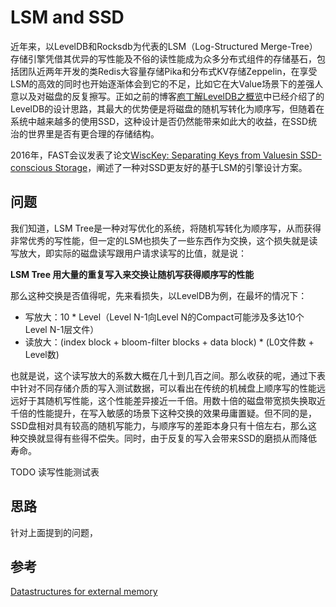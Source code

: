 # LSM and SSD



近年来，以LevelDB和Rocksdb为代表的LSM（Log-Structured Merge-Tree）存储引擎凭借其优异的写性能及不俗的读性能成为众多分布式组件的存储基石，包括团队近两年开发的类Redis大容量存储Pika和分布式KV存储Zeppelin，在享受LSM的高效的同时也开始逐渐体会到它的不足，比如它在大Value场景下的差强人意以及对磁盘的反复擦写。正如之前的博客[庖丁解LevelDB之概览](http://catkang.github.io/2017/01/07/leveldb-summary.html)中已经介绍了的LevelDB的设计思路，其最大的优势便是将磁盘的随机写转化为顺序写，但随着在系统中越来越多的使用SSD，这种设计是否仍然能带来如此大的收益，在SSD统治的世界里是否有更合理的存储结构。

2016年，FAST会议发表了论文[WiscKey: Separating Keys from Valuesin SSD-conscious Storage](https://www.usenix.org/system/files/conference/fast16/fast16-papers-lu.pdf)，阐述了一种对SSD更友好的基于LSM的引擎设计方案。

## **问题**

我们知道，LSM Tree是一种对写优化的系统，将随机写转化为顺序写，从而获得非常优秀的写性能，但一定的LSM也损失了一些东西作为交换，这个损失就是读写放大，即实际的磁盘读写跟用户请求读写的比值，就是说：

**LSM Tree 用大量的重复写入来交换让随机写获得顺序写的性能**

那么这种交换是否值得呢，先来看损失，以LevelDB为例，在最坏的情况下：

- 写放大：10 * Level（Level N-1向Level N的Compact可能涉及多达10个Level N-1层文件）
- 读放大：(index block + bloom-filter blocks + data block) * (L0文件数 + Level数)

也就是说，这个读写放大的系数大概在几十到几百之间。那么收获的呢，通过下表中针对不同存储介质的写入测试数据，可以看出在传统的机械盘上顺序写的性能远远好于其随机写性能，这个性能差异接近一千倍。用数十倍的磁盘带宽损失换取近千倍的性能提升，在写入敏感的场景下这种交换的效果毋庸置疑。但不同的是，SSD盘相对具有较高的随机写能力，与顺序写的差距本身只有十倍左右，那么这种交换就显得有些得不偿失。同时，由于反复的写入会带来SSD的磨损从而降低寿命。

TODO 读写性能测试表



## **思路**

针对上面提到的问题，



## **参考**

[Datastructures for external memory](http://blog.omega-prime.co.uk/?p=197)

